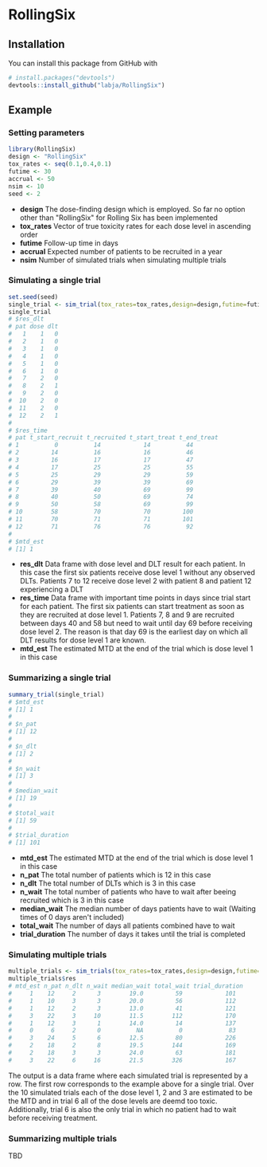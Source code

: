 # RollingSix

## Installation

You can install this package from GitHub with
``` r
# install.packages("devtools")
devtools::install_github("labja/RollingSix")
```

## Example

### Setting parameters 
``` r
library(RollingSix)
design <- "RollingSix"
tox_rates <- seq(0.1,0.4,0.1)
futime <- 30
accrual <- 50
nsim <- 10
seed <- 2
```
* **design** The dose-finding design which is employed. So far no option other than "RollingSix" for Rolling Six has been implemented
* **tox_rates** Vector of true toxicity rates for each dose level in ascending order
* **futime** Follow-up time in days
* **accrual** Expected number of patients to be recruited in a year
* **nsim** Number of simulated trials when simulating multiple trials

### Simulating a single trial
``` r
set.seed(seed)
single_trial <- sim_trial(tox_rates=tox_rates,design=design,futime=futime,accrual=accrual)
single_trial
# $res_dlt
# pat dose dlt
#   1    1   0
#   2    1   0
#   3    1   0
#   4    1   0
#   5    1   0
#   6    1   0
#   7    2   0
#   8    2   1
#   9    2   0
#  10    2   0
#  11    2   0
#  12    2   1
# 
# $res_time
# pat t_start_recruit t_recruited t_start_treat t_end_treat
# 1          0          14            14          44
# 2         14          16            16          46
# 3         16          17            17          47
# 4         17          25            25          55
# 5         25          29            29          59
# 6         29          39            39          69
# 7         39          40            69          99
# 8         40          50            69          74
# 9         50          58            69          99
# 10        58          70            70         100
# 11        70          71            71         101
# 12        71          76            76          92
# 
# $mtd_est
# [1] 1
```
* **res_dlt** Data frame with dose level and DLT result for each patient. In this case the first six patients receive dose level 1 without any observed DLTs. Patients 7 to 12 receive dose level 2 with patient 8 and patient 12 experiencing a DLT
* **res_time** Data frame with important time points in days since trial start for each patient. The first six patients can start treatment as soon as they are recruited at dose level 1. Patients 7, 8 and 9 are recruited between days 40 and 58 but need to wait until day 69 before receiving dose level 2. The reason is that day 69 is the earliest day on which all DLT results for dose level 1 are known.
* **mtd_est** The estimated MTD at the end of the trial which is dose level 1 in this case 

### Summarizing a single trial
``` r
summary_trial(single_trial)
# $mtd_est
# [1] 1
# 
# $n_pat
# [1] 12
# 
# $n_dlt
# [1] 2
# 
# $n_wait
# [1] 3
# 
# $median_wait
# [1] 19
# 
# $total_wait
# [1] 59
# 
# $trial_duration
# [1] 101
```

* **mtd_est** The estimated MTD at the end of the trial which is dose level 1 in this case 
* **n_pat** The total number of patients which is 12 in this case
* **n_dlt** The total number of DLTs which is 3 in this case
* **n_wait** The total number of patients who have to wait after beeing recruited which is 3 in this case
* **median_wait** The median number of days patients have to wait (Waiting times of 0 days aren't included)
* **total_wait** The number of days all patients combined have to wait
* **trial_duration** The number of days it takes until the trial is completed

### Simulating multiple trials
``` r
multiple_trials <- sim_trials(tox_rates=tox_rates,design=design,futime=futime,accrual=accrual,nsim=nsim,seed=seed)
multiple_trials$res
# mtd_est n_pat n_dlt n_wait median_wait total_wait trial_duration
#     1    12     2      3        19.0         59            101
#     1    10     3      3        20.0         56            112
#     1    12     2      3        13.0         41            121
#     3    22     3     10        11.5        112            170
#     1    12     3      1        14.0         14            137
#     0     6     2      0          NA          0             83
#     3    24     5      6        12.5         80            226
#     2    18     2      8        19.5        144            169
#     2    18     3      3        24.0         63            181
#     3    22     6     16        21.5        326            167
```
The output is a data frame where each simulated trial is represented by a row. The first row corresponds to the example above for a single trial. Over the 10 simulated trials each of the dose level 1, 2 and 3 are estimated to be the MTD and in trial 6 all of the dose levels are deemd too toxic. Additionally, trial 6 is also the only trial in which no patient had to wait before receiving treatment.

### Summarizing multiple trials
TBD

